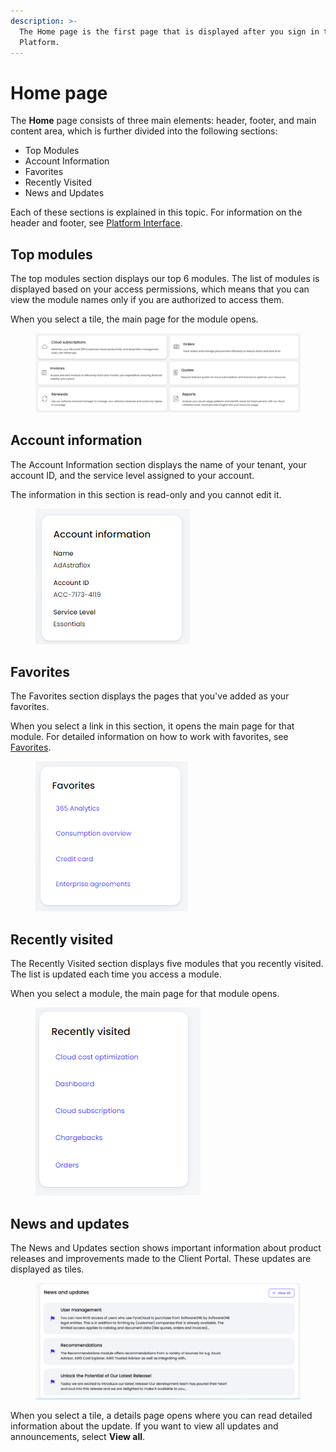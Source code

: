 ```yaml
---
description: >-
  The Home page is the first page that is displayed after you sign in to the
  Platform.
---
```


# Home page

The **Home** page consists of three main elements: header, footer, and main content area, which is further divided into the following sections:

* Top Modules
* Account Information
* Favorites
* Recently Visited
* News and Updates

Each of these sections is explained in this topic. For information on the header and footer, see [Platform Interface](./).

## Top modules

The top modules section displays our top 6 modules.  The list of modules is displayed based on your access permissions, which means that you can view the module names only if you are authorized to access them.

When you select a tile, the main page for the module opens.

<figure><img src="../../.gitbook/assets/image (22).png" alt=""><figcaption></figcaption></figure>

## Account information <a href="#account-information" id="account-information"></a>

The Account Information section displays the name of your tenant, your account ID, and the service level assigned to your account.&#x20;

The information in this section is read-only and you cannot edit it.

<figure><img src="../../.gitbook/assets/image (37) (1) (1) (1) (1).png" alt=""><figcaption></figcaption></figure>

## Favorites

The Favorites section displays the pages that you've added as your favorites.&#x20;

When you select a link in this section, it opens the main page for that module. For detailed information on how to work with favorites, see [Favorites](../platform-basics/manage-favorites.md).&#x20;

<figure><img src="../../.gitbook/assets/image (20).png" alt=""><figcaption></figcaption></figure>

## Recently visited <a href="#recently-visited" id="recently-visited"></a>

The Recently Visited section displays five modules that you recently visited. The list is updated each time you access a module.&#x20;

When you select a module, the main page for that module opens.

<figure><img src="../../.gitbook/assets/image (35) (1) (1) (1) (1).png" alt=""><figcaption></figcaption></figure>

## News and updates <a href="#news-and-updates" id="news-and-updates"></a>

The News and Updates section shows important information about product releases and improvements made to the Client Portal. These updates are displayed as tiles.

<figure><img src="../../.gitbook/assets/image (34) (1) (1) (1) (1).png" alt=""><figcaption></figcaption></figure>

When you select a tile, a details page opens where you can read detailed information about the update. If you want to view all updates and announcements, select **View all**.&#x20;
